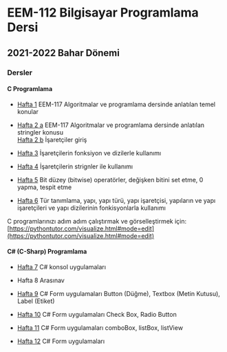# EEM-112 Bilgisayar Programlama Dersi 

## 2021-2022 Bahar Dönemi
### Dersler

#### C Programlama
- [Hafta 1](./dersler/ders01.md)   EEM-117 Algoritmalar ve programlama dersinde anlatılan temel konular 

- [Hafta 2 a](./dersler/ders02_a.md)  EEM-117 Algoritmalar ve programlama dersinde anlatılan stringler konusu    
  [Hafta 2 b](./dersler/ders02_b.md)   İşaretçiler giriş

- [Hafta 3](./dersler/ders03.md)  İşaretçilerin fonksiyon ve dizilerle kullanımı

- [Hafta 4](./dersler/ders04.md)  İşaretçilerin strignler ile kullanımı

- [Hafta 5](./dersler/ders05.md)  Bit düzey (bitwise) operatörler, değişken bitini set etme, 0 yapma, tespit etme

- [Hafta 6](./dersler/ders06.md)  Tür tanımlama, yapı, yapı türü, yapı işaretçisi, yapıların ve yapı işaretçileri ve yapı dizilerinin fonkisyonlarla kullanımı

C programlarınızı adım adım çalıştırmak ve görselleştirmek için:   
[https://pythontutor.com/visualize.html#mode=edit](https://pythontutor.com/visualize.html#mode=edit)

#### C# (C-Sharp) Programlama

- [Hafta 7](./dersler/ders07_cs.md)  C#  konsol uygulamaları

- Hafta 8 Arasınav

- [Hafta 9](./dersler/ders09_cs_form1.md)  C# Form uygulamaları Button (Düğme), Textbox (Metin Kutusu), Label (Etiket)

- [Hafta 10](./dersler/ders10_cs_form2.md)  C# Form uygulamaları Check Box, Radio Button

- [Hafta 11](./dersler/ders11_cs_form3.md)  C# Form uygulamaları comboBox, listBox, listView

- [Hafta 12](./dersler/ders12_cs_form4.md)  C# Form uygulamaları 


